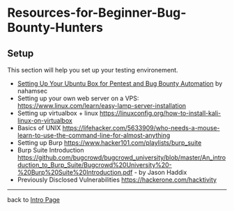 # Resources-for-Beginner-Bug-Bounty-Hunters

## Setup
This section will help you set up your testing environement.
- [Setting Up Your Ubuntu Box for Pentest and Bug Bounty Automation](https://www.youtube.com/watch?v=YhUiAH5SIqk) by nahamsec
- Setting up your own web server on a VPS:<br>
https://www.linux.com/learn/easy-lamp-server-installation<br>
- Setting up virtualbox + linux
https://linuxconfig.org/how-to-install-kali-linux-on-virtualbox
- Basics of UNIX
https://lifehacker.com/5633909/who-needs-a-mouse-learn-to-use-the-command-line-for-almost-anything
- Setting up Burp
https://www.hacker101.com/playlists/burp_suite
- Burp Suite Introduction
https://github.com/bugcrowd/bugcrowd_university/blob/master/An_introduction_to_Burp_Suite/Bugcrowd%20University%20-%20Burp%20Suite%20Introduction.pdf - by Jason Haddix
- Previously Disclosed Vulnerabilities 
https://hackerone.com/hacktivity

---
back to [Intro Page](/README.md)
